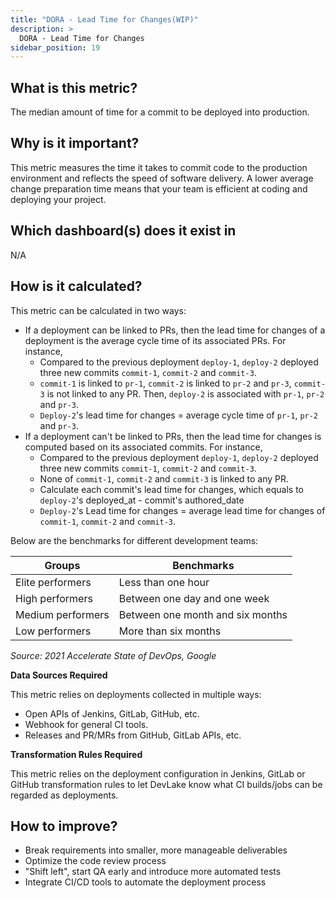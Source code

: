 ```yaml
---
title: "DORA - Lead Time for Changes(WIP)"
description: >
  DORA - Lead Time for Changes
sidebar_position: 19
---
```


## What is this metric? 
The median amount of time for a commit to be deployed into production.

## Why is it important?
This metric measures the time it takes to commit code to the production environment and reflects the speed of software delivery. A lower average change preparation time means that your team is efficient at coding and deploying your project.

## Which dashboard(s) does it exist in
N/A


## How is it calculated?
This metric can be calculated in two ways:
- If a deployment can be linked to PRs, then the lead time for changes of a deployment is the average cycle time of its associated PRs. For instance,
   - Compared to the previous deployment `deploy-1`, `deploy-2` deployed three new commits `commit-1`, `commit-2` and `commit-3`.
   - `commit-1` is linked to `pr-1`, `commit-2` is linked to `pr-2` and `pr-3`, `commit-3` is not linked to any PR. Then, `deploy-2` is associated with `pr-1`, `pr-2` and `pr-3`.
   - `Deploy-2`'s lead time for changes = average cycle time of `pr-1`, `pr-2` and `pr-3`.
- If a deployment can't be linked to PRs, then the lead time for changes is computed based on its associated commits. For instance,
   - Compared to the previous deployment `deploy-1`, `deploy-2` deployed three new commits `commit-1`, `commit-2` and `commit-3`.
   - None of `commit-1`, `commit-2` and `commit-3` is linked to any PR. 
   - Calculate each commit's lead time for changes, which equals to `deploy-2`'s deployed_at - commit's authored_date
   - `Deploy-2`'s Lead time for changes = average lead time for changes of `commit-1`, `commit-2` and `commit-3`.

Below are the benchmarks for different development teams:

| Groups           | Benchmarks                           |
| -----------------| -------------------------------------|
| Elite performers | Less than one hour                   |
| High performers  | Between one day and one week         |
| Medium performers| Between one month and six months     |
| Low performers   | More than six months                 |

<p><i>Source: 2021 Accelerate State of DevOps, Google</i></p>

<b>Data Sources Required</b>

This metric relies on deployments collected in multiple ways:
- Open APIs of Jenkins, GitLab, GitHub, etc.
- Webhook for general CI tools.
- Releases and PR/MRs from GitHub, GitLab APIs, etc.

<b>Transformation Rules Required</b>

This metric relies on the deployment configuration in Jenkins, GitLab or GitHub transformation rules to let DevLake know what CI builds/jobs can be regarded as deployments.

## How to improve?
- Break requirements into smaller, more manageable deliverables
- Optimize the code review process
- "Shift left", start QA early and introduce more automated tests
- Integrate CI/CD tools to automate the deployment process
